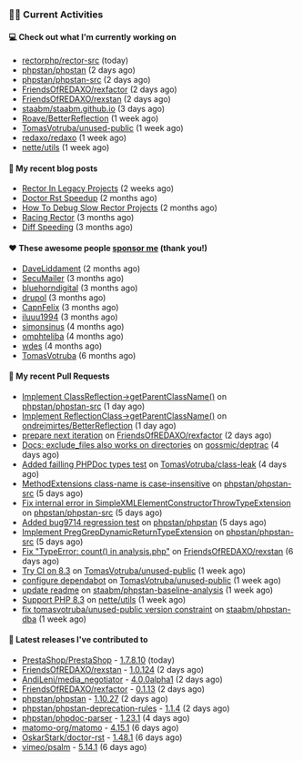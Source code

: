 ### 👨‍💻 Current Activities


#### 💻 Check out what I'm currently working on

- [rectorphp/rector-src](https://github.com/rectorphp/rector-src) (today)
- [phpstan/phpstan](https://github.com/phpstan/phpstan) (2 days ago)
- [phpstan/phpstan-src](https://github.com/phpstan/phpstan-src) (2 days ago)
- [FriendsOfREDAXO/rexfactor](https://github.com/FriendsOfREDAXO/rexfactor) (2 days ago)
- [FriendsOfREDAXO/rexstan](https://github.com/FriendsOfREDAXO/rexstan) (2 days ago)
- [staabm/staabm.github.io](https://github.com/staabm/staabm.github.io) (3 days ago)
- [Roave/BetterReflection](https://github.com/Roave/BetterReflection) (1 week ago)
- [TomasVotruba/unused-public](https://github.com/TomasVotruba/unused-public) (1 week ago)
- [redaxo/redaxo](https://github.com/redaxo/redaxo) (1 week ago)
- [nette/utils](https://github.com/nette/utils) (1 week ago)


#### 📜 My recent blog posts

- [Rector In Legacy Projects](https://staabm.github.io/2023/07/23/rector-in-legacy-projects.html) (2 weeks ago)
- [Doctor Rst Speedup](https://staabm.github.io/2023/05/18/doctor-rst-speedup.html) (2 months ago)
- [How To Debug Slow Rector Projects](https://staabm.github.io/2023/05/10/how-to-debug-slow-rector-projects.html) (2 months ago)
- [Racing Rector](https://staabm.github.io/2023/05/06/racing-rector.html) (3 months ago)
- [Diff Speeding](https://staabm.github.io/2023/05/01/diff-speeding.html) (3 months ago)


#### ❤️ These awesome people [sponsor me](https://github.com/sponsors/staabm) (thank you!)

- [DaveLiddament](https://github.com/DaveLiddament) (2 months ago)
- [SecuMailer](https://github.com/SecuMailer) (3 months ago)
- [bluehorndigital](https://github.com/bluehorndigital) (3 months ago)
- [drupol](https://github.com/drupol) (3 months ago)
- [CapnFelix](https://github.com/CapnFelix) (3 months ago)
- [iluuu1994](https://github.com/iluuu1994) (3 months ago)
- [simonsinus](https://github.com/simonsinus) (4 months ago)
- [omphteliba](https://github.com/omphteliba) (4 months ago)
- [wdes](https://github.com/wdes) (4 months ago)
- [TomasVotruba](https://github.com/TomasVotruba) (6 months ago)


#### 🔨 My recent Pull Requests

- [Implement ClassReflection-&gt;getParentClassName()](https://github.com/phpstan/phpstan-src/pull/2563) on [phpstan/phpstan-src](https://github.com/phpstan/phpstan-src) (1 day ago)
- [Implement ReflectionClass-&gt;getParentClassName()](https://github.com/ondrejmirtes/BetterReflection/pull/31) on [ondrejmirtes/BetterReflection](https://github.com/ondrejmirtes/BetterReflection) (1 day ago)
- [prepare next iteration](https://github.com/FriendsOfREDAXO/rexfactor/pull/109) on [FriendsOfREDAXO/rexfactor](https://github.com/FriendsOfREDAXO/rexfactor) (2 days ago)
- [Docs: exclude_files also works on directories](https://github.com/qossmic/deptrac/pull/1262) on [qossmic/deptrac](https://github.com/qossmic/deptrac) (4 days ago)
- [Added failling PHPDoc types test](https://github.com/TomasVotruba/class-leak/pull/15) on [TomasVotruba/class-leak](https://github.com/TomasVotruba/class-leak) (4 days ago)
- [MethodExtensions class-name is case-insensitive](https://github.com/phpstan/phpstan-src/pull/2562) on [phpstan/phpstan-src](https://github.com/phpstan/phpstan-src) (5 days ago)
- [Fix internal error in SimpleXMLElementConstructorThrowTypeExtension](https://github.com/phpstan/phpstan-src/pull/2561) on [phpstan/phpstan-src](https://github.com/phpstan/phpstan-src) (5 days ago)
- [Added bug9714 regression test](https://github.com/phpstan/phpstan/pull/9716) on [phpstan/phpstan](https://github.com/phpstan/phpstan) (5 days ago)
- [Implement PregGrepDynamicReturnTypeExtension](https://github.com/phpstan/phpstan-src/pull/2560) on [phpstan/phpstan-src](https://github.com/phpstan/phpstan-src) (5 days ago)
- [Fix &#34;TypeError: count() in analysis.php&#34;](https://github.com/FriendsOfREDAXO/rexstan/pull/551) on [FriendsOfREDAXO/rexstan](https://github.com/FriendsOfREDAXO/rexstan) (6 days ago)
- [Try CI on 8.3](https://github.com/TomasVotruba/unused-public/pull/85) on [TomasVotruba/unused-public](https://github.com/TomasVotruba/unused-public) (1 week ago)
- [configure dependabot](https://github.com/TomasVotruba/unused-public/pull/84) on [TomasVotruba/unused-public](https://github.com/TomasVotruba/unused-public) (1 week ago)
- [update readme](https://github.com/staabm/phpstan-baseline-analysis/pull/126) on [staabm/phpstan-baseline-analysis](https://github.com/staabm/phpstan-baseline-analysis) (1 week ago)
- [Support PHP 8.3](https://github.com/nette/utils/pull/297) on [nette/utils](https://github.com/nette/utils) (1 week ago)
- [fix tomasvotruba/unused-public version constraint](https://github.com/staabm/phpstan-dba/pull/619) on [staabm/phpstan-dba](https://github.com/staabm/phpstan-dba) (1 week ago)


#### 🔭 Latest releases I've contributed to

- [PrestaShop/PrestaShop](https://github.com/PrestaShop/PrestaShop) - [1.7.8.10](https://github.com/PrestaShop/PrestaShop/releases/tag/1.7.8.10) (today)
- [FriendsOfREDAXO/rexstan](https://github.com/FriendsOfREDAXO/rexstan) - [1.0.124](https://github.com/FriendsOfREDAXO/rexstan/releases/tag/1.0.124) (2 days ago)
- [AndiLeni/media_negotiator](https://github.com/AndiLeni/media_negotiator) - [4.0.0alpha1](https://github.com/AndiLeni/media_negotiator/releases/tag/4.0.0alpha1) (2 days ago)
- [FriendsOfREDAXO/rexfactor](https://github.com/FriendsOfREDAXO/rexfactor) - [0.1.13](https://github.com/FriendsOfREDAXO/rexfactor/releases/tag/0.1.13) (2 days ago)
- [phpstan/phpstan](https://github.com/phpstan/phpstan) - [1.10.27](https://github.com/phpstan/phpstan/releases/tag/1.10.27) (2 days ago)
- [phpstan/phpstan-deprecation-rules](https://github.com/phpstan/phpstan-deprecation-rules) - [1.1.4](https://github.com/phpstan/phpstan-deprecation-rules/releases/tag/1.1.4) (2 days ago)
- [phpstan/phpdoc-parser](https://github.com/phpstan/phpdoc-parser) - [1.23.1](https://github.com/phpstan/phpdoc-parser/releases/tag/1.23.1) (4 days ago)
- [matomo-org/matomo](https://github.com/matomo-org/matomo) - [4.15.1](https://github.com/matomo-org/matomo/releases/tag/4.15.1) (6 days ago)
- [OskarStark/doctor-rst](https://github.com/OskarStark/doctor-rst) - [1.48.1](https://github.com/OskarStark/doctor-rst/releases/tag/1.48.1) (6 days ago)
- [vimeo/psalm](https://github.com/vimeo/psalm) - [5.14.1](https://github.com/vimeo/psalm/releases/tag/5.14.1) (6 days ago)

